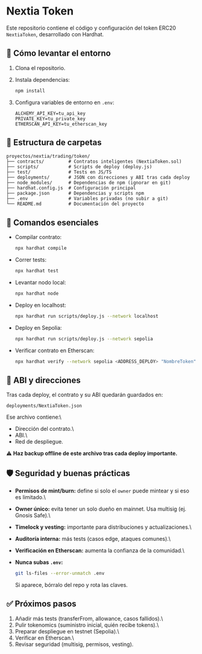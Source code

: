 # Nextia Token

Este repositorio contiene el código y configuración del token ERC20
`NextiaToken`, desarrollado con Hardhat.

## 🚀 Cómo levantar el entorno

1.  Clona el repositorio.

2.  Instala dependencias:

    ``` bash
    npm install
    ```

3.  Configura variables de entorno en `.env`:

    ``` env
    ALCHEMY_API_KEY=tu_api_key
    PRIVATE_KEY=tu_private_key
    ETHERSCAN_API_KEY=tu_etherscan_key
    ```

## 📂 Estructura de carpetas

    proyectos/nextia/trading/token/
    ├── contracts/         # Contratos inteligentes (NextiaToken.sol)
    ├── scripts/           # Scripts de deploy (deploy.js)
    ├── test/              # Tests en JS/TS
    ├── deployments/       # JSON con direcciones y ABI tras cada deploy
    ├── node_modules/      # Dependencias de npm (ignorar en git)
    ├── hardhat.config.js  # Configuración principal
    ├── package.json       # Dependencias y scripts npm
    ├── .env               # Variables privadas (no subir a git)
    └── README.md          # Documentación del proyecto

## 🔑 Comandos esenciales

-   Compilar contrato:

    ``` bash
    npx hardhat compile
    ```

-   Correr tests:

    ``` bash
    npx hardhat test
    ```

-   Levantar nodo local:

    ``` bash
    npx hardhat node
    ```

-   Deploy en localhost:

    ``` bash
    npx hardhat run scripts/deploy.js --network localhost
    ```

-   Deploy en Sepolia:

    ``` bash
    npx hardhat run scripts/deploy.js --network sepolia
    ```

-   Verificar contrato en Etherscan:

    ``` bash
    npx hardhat verify --network sepolia <ADDRESS_DEPLOY> "NombreToken" "SYM" 1000000
    ```

## 📜 ABI y direcciones

Tras cada deploy, el contrato y su ABI quedarán guardados en:

    deployments/NextiaToken.json

Ese archivo contiene:\
- Dirección del contrato.\
- ABI.\
- Red de despliegue.

⚠️ **Haz backup offline de este archivo tras cada deploy importante.**

## 🛡️ Seguridad y buenas prácticas

-   **Permisos de mint/burn:** define si solo el `owner` puede mintear y
    si eso es limitado.\

-   **Owner único:** evita tener un solo dueño en mainnet. Usa multisig
    (ej. Gnosis Safe).\

-   **Timelock y vesting:** importante para distribuciones y
    actualizaciones.\

-   **Auditoría interna:** más tests (casos edge, ataques comunes).\

-   **Verificación en Etherscan:** aumenta la confianza de la
    comunidad.\

-   **Nunca subas `.env`:**

    ``` bash
    git ls-files --error-unmatch .env
    ```

    Si aparece, bórralo del repo y rota las claves.

## ✅ Próximos pasos

1.  Añadir más tests (transferFrom, allowance, casos fallidos).\
2.  Pulir tokenomics (suministro inicial, quién recibe tokens).\
3.  Preparar despliegue en testnet (Sepolia).\
4.  Verificar en Etherscan.\
5.  Revisar seguridad (multisig, permisos, vesting).
